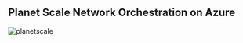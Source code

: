 ## Planet Scale Network Orchestration on Azure
![planetscale](https://github.com/user-attachments/assets/5f8b4f06-ab82-4f04-aff5-b3bd1b902934)
